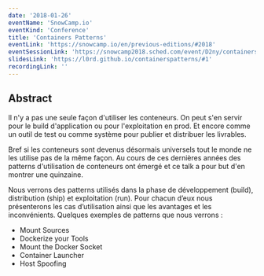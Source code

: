 ```yaml
---
date: '2018-01-26'
eventName: 'SnowCamp.io'
eventKind: 'Conference'
title: 'Containers Patterns'
eventLink: 'https://snowcamp.io/en/previous-editions/#2018'
eventSessionLink: 'https://snowcamp2018.sched.com/event/D2ny/containers-patterns'
slidesLink: 'https://l0rd.github.io/containerspatterns/#1'
recordingLink: ''
---
```


## Abstract

Il n'y a pas une seule façon d'utiliser les conteneurs. On peut s'en servir pour le build d'application ou pour l'exploitation en prod. Et encore comme un outil de test ou comme système pour publier et distribuer les livrables.

Bref si les conteneurs sont devenus désormais universels tout le monde ne les utilise pas de la même façon. Au cours de ces dernières années des patterns d'utilisation de conteneurs ont émergé et ce talk a pour but d'en montrer une quinzaine.

Nous verrons des patterns utilisés dans la phase de développement (build), distribution (ship) et exploitation (run). Pour chacun d’eux nous présenterons les cas d’utilisation ainsi que les avantages et les inconvénients. Quelques exemples de patterns que nous verrons :

- Mount Sources
- Dockerize your Tools
- Mount the Docker Socket
- Container Launcher
- Host Spoofing
